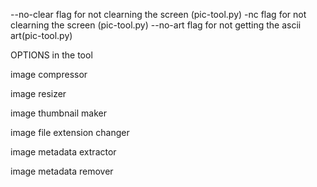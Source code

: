 --no-clear flag for not clearning the screen (pic-tool.py)
-nc flag for not clearning the screen (pic-tool.py)
--no-art flag for not getting the ascii art(pic-tool.py)



OPTIONS in the tool

image compressor 

image resizer

image thumbnail maker

image file extension changer

image metadata extractor

image metadata remover